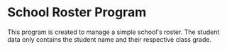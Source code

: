 # School Roster Program

This program is created to manage a simple school's roster. The student data only contains the student name and their respective class grade.
